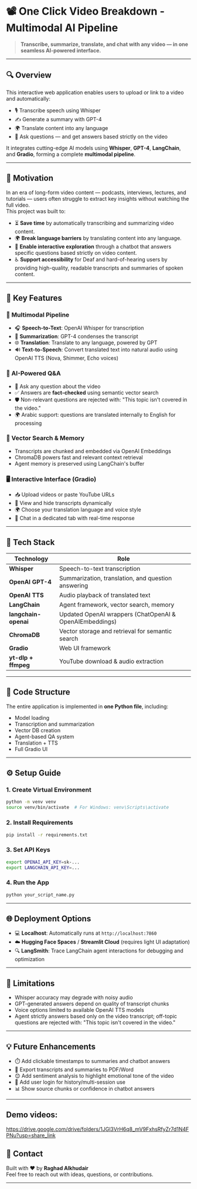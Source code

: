 
# 📽️ One Click Video Breakdown - Multimodal AI Pipeline

> **Transcribe, summarize, translate, and chat with any video — in one seamless AI-powered interface.**

---

## 🔍 Overview

This interactive web application enables users to upload or link to a video and automatically:

- 🎙️ Transcribe speech using Whisper
- ✍️ Generate a summary with GPT-4
- 🌍 Translate content into any language
- 🤖 Ask questions — and get answers based strictly on the video

It integrates cutting-edge AI models using **Whisper**, **GPT-4**, **LangChain**, and **Gradio**, forming a complete **multimodal pipeline**.

---

## 🎯 Motivation

In an era of long-form video content — podcasts, interviews, lectures, and tutorials — users often struggle to extract key insights without watching the full video.  
This project was built to:

- ⏳ **Save time** by automatically transcribing and summarizing video content.
- 🌍 **Break language barriers** by translating content into any language.
- 💬 **Enable interactive exploration** through a chatbot that answers specific questions based strictly on video content.
- ♿ **Support accessibility** for Deaf and hard-of-hearing users by providing high-quality, readable transcripts and summaries of spoken content.

---

## 🚀 Key Features

### 🔄 Multimodal Pipeline
- 🎧 **Speech-to-Text**: OpenAI Whisper for transcription
- 🧠 **Summarization**: GPT-4 condenses the transcript
- 🌐 **Translation**: Translate to any language, powered by GPT
- 🔊 **Text-to-Speech**: Convert translated text into natural audio using OpenAI TTS (Nova, Shimmer, Echo voices)

### 🧠 AI-Powered Q&A
- 💬 Ask any question about the video
- ✅ Answers are **fact-checked** using semantic vector search
- 🛡️ Non-relevant questions are rejected with: "This topic isn't covered in the video."
- 🌍 Arabic support: questions are translated internally to English for processing

### 🔎 Vector Search & Memory
- Transcripts are chunked and embedded via OpenAI Embeddings
- ChromaDB powers fast and relevant context retrieval
- Agent memory is preserved using LangChain's buffer

### 🖥️ Interactive Interface (Gradio)
- 📥 Upload videos or paste YouTube URLs
- 📄 View and hide transcripts dynamically
- 🌍 Choose your translation language and voice style
- 🤖 Chat in a dedicated tab with real-time response

---

## 🧠 Tech Stack

| Technology           | Role                                                              |
|----------------------|-------------------------------------------------------------------|
| **Whisper**          | Speech-to-text transcription                                      |
| **OpenAI GPT-4**     | Summarization, translation, and question answering                |
| **OpenAI TTS**       | Audio playback of translated text                                 |
| **LangChain**        | Agent framework, vector search, memory                            |
| **langchain-openai** | Updated OpenAI wrappers (ChatOpenAI & OpenAIEmbeddings)           |
| **ChromaDB**         | Vector storage and retrieval for semantic search                  |
| **Gradio**           | Web UI framework                                                  |
| **yt-dlp + ffmpeg**  | YouTube download & audio extraction                               |

---

## 📁 Code Structure

The entire application is implemented in **one Python file**, including:

- Model loading
- Transcription and summarization
- Vector DB creation
- Agent-based QA system
- Translation + TTS
- Full Gradio UI

---

## ⚙️ Setup Guide

### 1. Create Virtual Environment
```bash
python -m venv venv
source venv/bin/activate  # For Windows: venv\Scripts\activate
```

### 2. Install Requirements
```bash
pip install -r requirements.txt
```

### 3. Set API Keys
```bash
export OPENAI_API_KEY=sk-...
export LANGCHAIN_API_KEY=...
```

### 4. Run the App
```bash
python your_script_name.py
```

---

## 🌐 Deployment Options

- 💻 **Localhost**: Automatically runs at `http://localhost:7860`
- ☁️ **Hugging Face Spaces** / **Streamlit Cloud** (requires light UI adaptation)
- 🔍 **LangSmith**: Trace LangChain agent interactions for debugging and optimization

---

## 🚧 Limitations

- Whisper accuracy may degrade with noisy audio
- GPT-generated answers depend on quality of transcript chunks
- Voice options limited to available OpenAI TTS models
- Agent strictly answers based only on the video transcript; off-topic questions are rejected with: "This topic isn't covered in the video."

---

## 💡 Future Enhancements

- ⏱️ Add clickable timestamps to summaries and chatbot answers
- 📄 Export transcripts and summaries to PDF/Word
- 😊 Add sentiment analysis to highlight emotional tone of the video
- 👤 Add user login for history/multi-session use
- 📊 Show source chunks or confidence in chatbot answers

---
##  Demo videos:
https://drive.google.com/drive/folders/1JGl3VrH6q8_mV9FxhsRfyZr7d1N4FPNu?usp=share_link

## 🙋 Contact

Built with ❤️ by **Raghad Alkhudair**  
Feel free to reach out with ideas, questions, or contributions.

---
